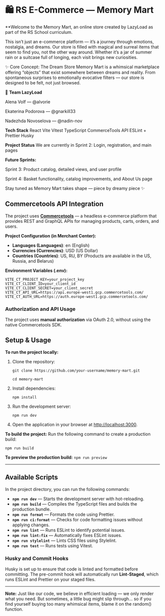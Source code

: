 # 🛍️ **RS E-Commerce — Memory Mart**

\*\*Welcome to the Memory Mart, an online store created by LazyLoad as part of the RS School curriculum.

This isn’t just an e-commerce platform — it’s a journey through emotions, nostalgia, and dreams.
Our store is filled with magical and surreal items that seem to find you, not the other way around. Whether it’s a jar of summer rain or a suitcase full of longing, each visit brings new curiosities.

✨ Core Concept: The Dream Store
Memory Mart is a whimsical marketplace offering “objects” that exist somewhere between dreams and reality.
From spontaneous surprises to emotionally evocative filters — our store is designed to be felt, not just browsed.

🤝 **Team LazyLoad**

Alena Volf — @alvorie

Ekaterina Podorova — @gnarkill33

Nadezhda Novoselova — @nadin-nov

**Tech Stack**
React
Vite
Vitest
TypeScript
CommerceTools API
ESLint + Prettier
Husky

**Project Status**
We are currently in Sprint 2: Login, registration, and main pages

**Future Sprints:**

Sprint 3: Product catalog, detailed views, and user profile

Sprint 4: Basket functionality, catalog improvements, and About Us page

Stay tuned as Memory Mart takes shape — piece by dreamy piece ✨

## **Commercetools API Integration**

The project uses [**Commercetools**](https://commercetools.com/) — a headless e-commerce platform that provides REST and GraphQL APIs for managing products, carts, orders, and users.

**Project Configuration (in Merchant Center):**

- **Languages (Languages)**: en (English)
- **Currencies (Currencies)**: USD (US Dollar)
- **Countries (Countries)**: US, RU, BY
  (Products are available in the US, Russia, and Belarus)

**Environment Variables (.env):**

```env
VITE_CT_PROJECT_KEY=your_project_key
VITE_CT_CLIENT_ID=your_client_id
VITE_CT_CLIENT_SECRET=your_client_secret
VITE_CT_API_URL=https://api.europe-west1.gcp.commercetools.com/
VITE_CT_AUTH_URL=https://auth.europe-west1.gcp.commercetools.com/
```

### **Authorization and API Usage**

The project uses **manual authorization** via OAuth 2.0, without using the native Commercetools SDK.

## Setup & Usage

**To run the project locally:**

1. Clone the repository:

   `git clone https://github.com/your-username/memory-mart.git`

   `cd memory-mart`

2. Install dependencies:

   `npm install`

3. Run the development server:

   `npm run dev`

4. Open the application in your browser at [http://localhost:3000](http://localhost:3000).

**To build the project:**
Run the following command to create a production build:

`npm run build`

**To preview the production build:**
`npm run preview`

---

## Available Scripts

In the project directory, you can run the following commands:

- **`npm run dev`** — Starts the development server with hot-reloading.
- **`npm run build`** — Compiles the TypeScript files and builds the production bundle.
- **`npm run format`** — Formats the code using Prettier.
- **`npm run ci:format`** — Checks for code formatting issues without applying changes.
- **`npm run lint`** — Runs ESLint to identify potential issues.
- **`npm run lint:fix`** — Automatically fixes ESLint issues.
- **`npm run stylelint`** — Lints CSS files using Stylelint.
- **`npm run test`** — Runs tests using Vitest.

### **Husky and Commit Hooks**

Husky is set up to ensure that code is linted and formatted before committing. The pre-commit hook will automatically run **Lint-Staged**, which runs ESLint and Prettier on your staged files.

---

**Note:** Just like our code, we believe in efficient loading — we only render what you need. But sometimes, a little bug might slip through... so if you find yourself buying too many whimsical items, blame it on the random() function.
